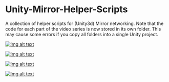 # Unity-Mirror-Helper-Scripts
A collection of helper scripts for (Unity3d) Mirror networking. Note that the code for each part of the video series is now stored in its own folder. This may cause some errors if you copy all folders into a single Unity project.

[![Img alt text](https://img.youtube.com/vi/jw6O2oUgb20/0.jpg)](https://www.youtube.com/watch?v=jw6O2oUgb20)

[![Img alt text](https://img.youtube.com/vi/fnR982fjB3Y/0.jpg)](https://www.youtube.com/watch?v=fnR982fjB3Y)

[![Img alt text](https://img.youtube.com/vi/d_5S1qLqVKg/0.jpg)](https://www.youtube.com/watch?v=d_5S1qLqVKg)

[![Img alt text](https://img.youtube.com/vi/MxSOvCc-DDI/0.jpg)](https://www.youtube.com/watch?v=MxSOvCc-DDI)

